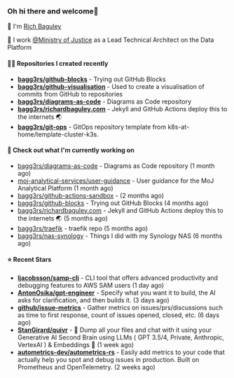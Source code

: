 ### Oh hi there and welcome👋

👐 I'm [Rich Baguley](https://richardbaguley.com/about)

🏢 I work [@Ministry of Justice](https://github.com/ministryofjustice) as a Lead Technical Architect on the Data Platform

#### 👨‍💻 Repositories I created recently
- **[bagg3rs/github-blocks](https://github.com/bagg3rs/github-blocks)** - Trying out GitHub Blocks
- **[bagg3rs/github-visualisation](https://github.com/bagg3rs/github-visualisation)** - Used to create a visualisation of commits from GitHub to repositories
- **[bagg3rs/diagrams-as-code](https://github.com/bagg3rs/diagrams-as-code)** - Diagrams as Code repository
- **[bagg3rs/richardbaguley.com](https://github.com/bagg3rs/richardbaguley.com)** - Jekyll and GitHub Actions deploy this to the internets 🌏
- **[bagg3rs/git-ops](https://github.com/bagg3rs/git-ops)** - GitOps repository template from k8s-at-home/template-cluster-k3s.

#### 👷 Check out what I'm currently working on

- [bagg3rs/diagrams-as-code](https://github.com/bagg3rs/diagrams-as-code) - Diagrams as Code repository (1 month ago)
- [moj-analytical-services/user-guidance](https://github.com/moj-analytical-services/user-guidance) - User guidance for the MoJ Analytical Platform (1 month ago)
- [bagg3rs/github-actions-sandbox](https://github.com/bagg3rs/github-actions-sandbox) -  (2 months ago)
- [bagg3rs/github-blocks](https://github.com/bagg3rs/github-blocks) - Trying out GitHub Blocks (4 months ago)
- [bagg3rs/richardbaguley.com](https://github.com/bagg3rs/richardbaguley.com) - Jekyll and GitHub Actions deploy this to the internets 🌏 (5 months ago)
- [bagg3rs/traefik](https://github.com/bagg3rs/traefik) - traefik repo (5 months ago)
- [bagg3rs/nas-synology](https://github.com/bagg3rs/nas-synology) - Things I did with my Synology NAS (6 months ago)

#### ⭐ Recent Stars


- **[ljacobsson/samp-cli](https://github.com/ljacobsson/samp-cli)** - CLI tool that offers advanced productivity and debugging features to AWS SAM users (1 day ago)
- **[AntonOsika/gpt-engineer](https://github.com/AntonOsika/gpt-engineer)** - Specify what you want it to build, the AI asks for clarification, and then builds it. (3 days ago)
- **[github/issue-metrics](https://github.com/github/issue-metrics)** - Gather metrics on issues/prs/discussions such as time to first response, count of issues opened, closed, etc. (6 days ago)
- **[StanGirard/quivr](https://github.com/StanGirard/quivr)** - 🧠 Dump all your files and chat with it using your Generative AI Second Brain using LLMs ( GPT 3.5/4, Private, Anthropic, VertexAI ) &amp; Embeddings 🧠  (1 week ago)
- **[autometrics-dev/autometrics-rs](https://github.com/autometrics-dev/autometrics-rs)** - Easily add metrics to your code that actually help you spot and debug issues in production. Built on Prometheus and OpenTelemetry. (2 weeks ago)
